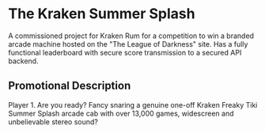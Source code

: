 # The Kraken Summer Splash

A commissioned project for Kraken Rum for a competition to win a branded arcade machine hosted on the "The League of Darkness" site. Has a fully functional leaderboard with secure score transmission to a secured API backend.

## Promotional Description

Player 1. Are you ready? Fancy snaring a genuine one-off Kraken Freaky Tiki Summer Splash arcade cab with over 13,000 games, widescreen and unbelievable stereo sound?
